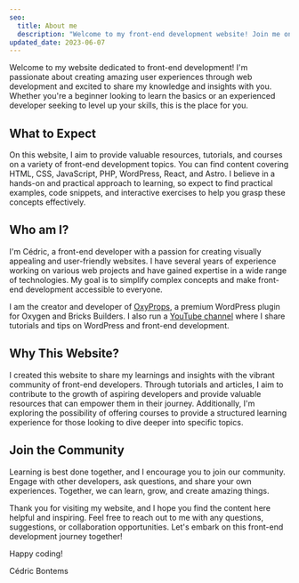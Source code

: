 ```yaml
---
seo:
  title: About me
  description: "Welcome to my front-end development website! Join me on a journey to learn HTML, CSS, JavaScript, PHP, WordPress, React, Astro, and more..."
updated_date: 2023-06-07
---
```


Welcome to my website dedicated to front-end development! I'm passionate about creating amazing user experiences through web development and excited to share my knowledge and insights with you. Whether you're a beginner looking to learn the basics or an experienced developer seeking to level up your skills, this is the place for you.

## What to Expect

On this website, I aim to provide valuable resources, tutorials, and courses on a variety of front-end development topics. You can find content covering HTML, CSS, JavaScript, PHP, WordPress, React, and Astro. I believe in a hands-on and practical approach to learning, so expect to find practical examples, code snippets, and interactive exercises to help you grasp these concepts effectively.

## Who am I?

I'm Cédric, a front-end developer with a passion for creating visually appealing and user-friendly websites. I have several years of experience working on various web projects and have gained expertise in a wide range of technologies. My goal is to simplify complex concepts and make front-end development accessible to everyone.

I am the creator and developer of [OxyProps](https://oxyprops.com), a premium WordPress plugin for Oxygen and Bricks Builders. I also run a [YouTube channel](https://youtube.com/@oxyprops) where I share tutorials and tips on WordPress and front-end development.

## Why This Website?

I created this website to share my learnings and insights with the vibrant community of front-end developers. Through tutorials and articles, I aim to contribute to the growth of aspiring developers and provide valuable resources that can empower them in their journey. Additionally, I'm exploring the possibility of offering courses to provide a structured learning experience for those looking to dive deeper into specific topics.

## Join the Community

Learning is best done together, and I encourage you to join our community. Engage with other developers, ask questions, and share your own experiences. Together, we can learn, grow, and create amazing things.

Thank you for visiting my website, and I hope you find the content here helpful and inspiring. Feel free to reach out to me with any questions, suggestions, or collaboration opportunities. Let's embark on this front-end development journey together!

Happy coding!

Cédric Bontems